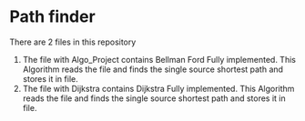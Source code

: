 # Path finder
There are 2 files in this repository
1. The file with Algo_Project contains Bellman Ford Fully implemented. This Algorithm reads the file and finds the single source shortest path and stores it in file.
2. The file with Dijkstra contains Dijkstra Fully implemented. This Algorithm reads the file and finds the single source shortest path and stores it in file.
